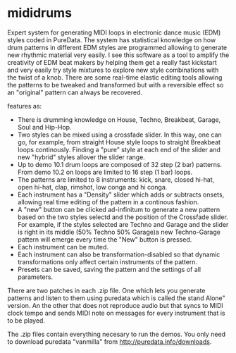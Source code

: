 # mididrums
Expert system for generating MIDI loops in electronic dance music (EDM) styles coded in PureData. The system has statistical knowledge on how drum patterns in different EDM styles are programmed allowing to generate new rhythmic material very easily. I see this software as a tool to amplify the creativity of EDM beat makers by helping them get a really fast kickstart and very easily try style mixtures to explore new style combinations with the twist of a knob. There are some real-time elastic editing tools allowing the patterns to be tweaked and transformed but with a reversible effect so an "original" pattern can always be recovered.

features as:
* There is drumming knowledge on House, Techno, Breakbeat, Garage, Soul and Hip-Hop.
* Two styles can be mixed using a crossfade slider. In this way, one can go, for example, from straight House style loops to straight Breakbeat loops continously. Finding a "pure" style at each end of the slider and new "hybrid" styles allover the slider range.
* Up to demo 10.1 drum loops are composed of 32 step (2 bar) patterns. From demo 10.2 on loops are limited to 16 step (1 bar) loops.
* The patterns are limited to 8 instruments: kick, snare, closed hi-hat, open hi-hat, clap, rimshot, low conga and hi conga.
* Each instrument has a "Density" slider which adds or subtracts onsets, allowing real time editing of the pattern in a continous fashion.
* A "new" button can be clicked ad-infinitum to generate a new pattern based on the two styles selectd and the position of the Crossfade slider. For example, if the styles selected are Techno and Garage and the slider is right in its middle (50% Techno 50% Garage)a new Techno-Garage pattern will emerge every time the "New" button is pressed.
* Each instrument can be muted. 
* Each instrument can also be transformation-disabled so that dynamic transformations only affect certain instruments of the pattern.
* Presets can be saved, saving the pattern and the settings of all parameters.

There are two patches in each .zip file. One which lets you generate patterns and listen to them using puredata which is called the stand Alone" version. An the other that does not reproduce audio but that syncs to MIDI clock tempo and sends MIDI note on messages for every instrument that is to be played.

The .zip files contain everything necesary to run the demos. You only need to download puredata "vanmilla" from http://puredata.info/downloads.
